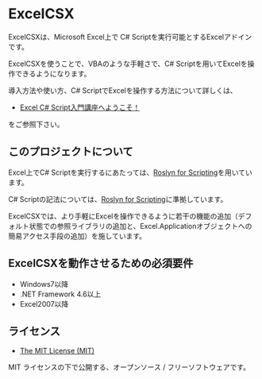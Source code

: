 # ExcelCSX

ExcelCSXは、Microsoft Excel上で C# Scriptを実行可能とするExcelアドインです。

ExcelCSXを使うことで、VBAのような手軽さで、C# Scriptを用いてExcelを操作できるようになります。

導入方法や使い方、C# ScriptでExcelを操作する方法について詳しくは、

- [Excel C# Script入門講座へようこそ！](http://mokumokucsharp.hateblo.jp/entry/2016/07/13/140602)

をご参照下さい。

## このプロジェクトについて

Excel上でC# Scriptを実行するにあたっては、[Roslyn for Scripting](https://github.com/dotnet/roslyn/wiki/Scripting-API-Samples)を用いています。

C# Scriptの記法については、[Roslyn for Scripting](https://github.com/dotnet/roslyn/wiki/Scripting-API-Samples)に準拠しています。

ExcelCSXでは、より手軽にExcelを操作できるように若干の機能の追加（デフォルト状態での参照ライブラリの追加と、Excel.Applicationオブジェクトへの簡易アクセス手段の追加）を施しています。

## ExcelCSXを動作させるための必須要件

- Windows7以降
- .NET Framework 4.6以上
- Excel2007以降

## ライセンス

- [The MIT License (MIT)](https://github.com/dck-jp/ExcelCSX/blob/master/LICENSE.txt)

MIT ライセンスの下で公開する、オープンソース / フリーソフトウェアです。

